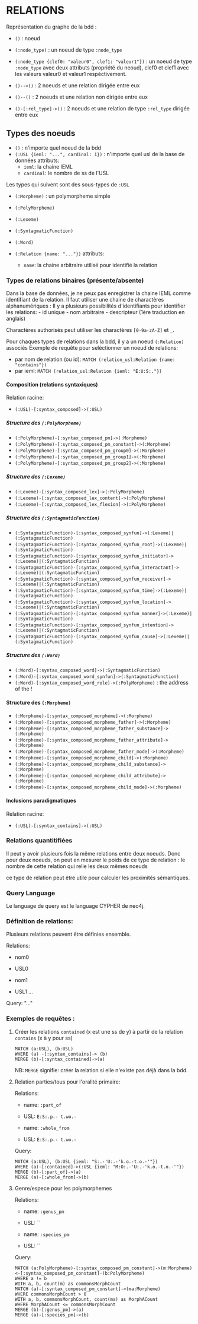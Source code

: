 # RELATIONS

Représentation du graphe de la bdd :
 - `()` : noeud
 - `(:node_type)` : un noeud de type `:node_type`
 - `(:node_type {clef0: "valeur0", clef1: "valeur1"})` : un noeud de type `:node_type` avec deux attributs (propriété du neoud), clef0 et clef1 avec les valeurs valeur0 et valeur1 respéctivement.

 - `()-->()` : 2 noeuds et une relation dirigée entre eux
 - `()--()` : 2 noeuds et une relation non dirigée entre eux
 - `()-[:rel_type]->()` : 2 noeuds et une relation de type `:rel_type` dirigée entre eux



## Types des noeuds


 - `()` : n'importe quel noeud de la bdd
 - `(:USL {ieml: "...", cardinal: 1})` : n'importe quel usl de la base de données
    attributs:
     - `ieml`: la chaine IEML
     - `cardinal`: le nombre de ss de l'USL
     
Les types qui suivent sont des sous-types de `:USL` 
 - `(:Morpheme)` : un polymorpheme simple
 - `(:PolyMorpheme)`
 - `(:Lexeme)`
 - `(:SyntagmaticFunction)`
 - `(:Word)`

- `(:Relation {name: "..."})` 
    attributs:
     - `name`: la chaine arbitraire utilisé pour identifié la relation


### Types de relations binaires (présente/absente)


Dans la base de données, je ne peux pas enregistrer la chaine IEML comme identifiant de la relation.
Il faut utiliser une chaine de charactères alphanumériques : 
Il y a plusieurs possibilités d'identifiants pour identifier les relations:
    - id unique
    - nom arbitraire 
    - descripteur (1ère traduction en anglais)

Charactères authorisés peut utiliser les charactères `[0-9a-zA-Z]` et `_`.

Pour chaques types de relations dans la bdd, il y a un noeud `(:Relation)` associés
Exemple de requête pour seléctionner un noeud de relations:
 - par nom de relation (ou id): `MATCH (relation_usl:Relation {name: "contains"})`
 - par ieml: `MATCH (relation_usl:Relation {ieml: "E:U:S:."})`



#### Composition (relations syntaxiques)
Relation racine:

- `(:USL)-[:syntax_composed]->(:USL)`

##### Structure des `(:PolyMorpheme)`
- `(:PolyMorpheme)-[:syntax_composed_pm]->(:Morpheme)`
- `(:PolyMorpheme)-[:syntax_composed_pm_constant]->(:Morpheme)`
- `(:PolyMorpheme)-[:syntax_composed_pm_group0]->(:Morpheme)`
- `(:PolyMorpheme)-[:syntax_composed_pm_group1]->(:Morpheme)`
- `(:PolyMorpheme)-[:syntax_composed_pm_group2]->(:Morpheme)`

##### Structure des `(:Lexeme)`
- `(:Lexeme)-[:syntax_composed_lex]->(:PolyMorpheme)`
- `(:Lexeme)-[:syntax_composed_lex_content]->(:PolyMorpheme)`
- `(:Lexeme)-[:syntax_composed_lex_flexion]->(:PolyMorpheme)`

##### Structure des `(:SyntagmaticFunction)`
- `(:SyntagmaticFunction)-[:syntax_composed_synfun]->(:Lexeme)|(:SyntagmaticFunction)`
- `(:SyntagmaticFunction)-[:syntax_composed_synfun_root]->(:Lexeme)|(:SyntagmaticFunction)`
- `(:SyntagmaticFunction)-[:syntax_composed_synfun_initiator]->(:Lexeme)|(:SyntagmaticFunction)`
- `(:SyntagmaticFunction)-[:syntax_composed_synfun_interactant]->(:Lexeme)|(:SyntagmaticFunction)`
- `(:SyntagmaticFunction)-[:syntax_composed_synfun_receiver]->(:Lexeme)|(:SyntagmaticFunction)`
- `(:SyntagmaticFunction)-[:syntax_composed_synfun_time]->(:Lexeme)|(:SyntagmaticFunction)`
- `(:SyntagmaticFunction)-[:syntax_composed_synfun_location]->(:Lexeme)|(:SyntagmaticFunction)`
- `(:SyntagmaticFunction)-[:syntax_composed_synfun_manner]->(:Lexeme)|(:SyntagmaticFunction)`
- `(:SyntagmaticFunction)-[:syntax_composed_synfun_intention]->(:Lexeme)|(:SyntagmaticFunction)`
- `(:SyntagmaticFunction)-[:syntax_composed_synfun_cause]->(:Lexeme)|(:SyntagmaticFunction)`

##### Structure des `(:Word)`
- `(:Word)-[:syntax_composed_word]->(:SyntagmaticFunction)`
- `(:Word)-[:syntax_composed_word_synfun]->(:SyntagmaticFunction)`
- `(:Word)-[:syntax_composed_word_role]->(:PolyMorpheme)` : the address of the !

#### Structure des `(:Morpheme)`

- `(:Morpheme)-[:syntax_composed_morpheme]->(:Morpheme)`
- `(:Morpheme)-[:syntax_composed_morpheme_father]->(:Morpheme)`
- `(:Morpheme)-[:syntax_composed_morpheme_father_substance]->(:Morpheme)`
- `(:Morpheme)-[:syntax_composed_morpheme_father_attribute]->(:Morpheme)`
- `(:Morpheme)-[:syntax_composed_morpheme_father_mode]->(:Morpheme)`
- `(:Morpheme)-[:syntax_composed_morpheme_child]->(:Morpheme)`
- `(:Morpheme)-[:syntax_composed_morpheme_child_substance]->(:Morpheme)`
- `(:Morpheme)-[:syntax_composed_morpheme_child_attribute]->(:Morpheme)`
- `(:Morpheme)-[:syntax_composed_morpheme_child_mode]->(:Morpheme)`


#### Inclusions paradigmatiques

Relation racine:

 - `(:USL)-[:syntax_contains]->(:USL)`
 
 



### Relations quantitifiées
Il peut y avoir plusieurs fois la même relations entre deux noeuds.
Donc pour deux noeuds, on peut en mesurer le poids de ce type de relation : le nombre de cette relation qui relie les deux mêmes noeuds

ce type de relation peut être utile pour calculer les proximités sémantiques.


### Query Language

Le language de query est le language CYPHER de neo4j.


### Définition de relations:
Plusieurs relations peuvent être définies ensemble.

 Relations:
  - nom0
  - USL0
  
  - nom1
  - USL1 
  ...
  
  Query: "..." 



### Exemples de requêtes :

 1) Créer les relations `contained` (x est une ss de y) à partir de la relation `contains` (x à y pour ss)
 
    ```
    MATCH (a:USL), (b:USL)
    WHERE (a) -[:syntax_contains]-> (b)
    MERGE (b)-[:syntax_contained]->(a)  
      ```

    NB: `MERGE` signifie: créer la relation si elle n'existe pas déjà dans la bdd.
 2) Relation parties/tous pour l'oralité primaire:
    
    Relations:
     - name: `:part_of`
     - USL: `E:S:.p.- t.wo.-`
     
     - name: `:whole_from`
     - USL: `E:S:.p.- t.wo.-`
     
    Query:
    ```
    MATCH (a:USL), (b:USL {ieml: "S:.-'U:.-'k.o.-t.o.-'"})
    WHERE (a)-[:contained]->(:USL {ieml: "M:O:.-'U:.-'k.o.-t.o.-'"})
    MERGE (b)-[:part_of]->(a)
    MERGE (a)-[:whole_from]->(b)
    ```
 3) Genre/espece pour les polymorphemes
 
    Relations:
     - name: `:genus_pm`
     - USL: ``
     
     - name: `:species_pm`
     - USL: ``  
   
    Query:
    
    ```
    MATCH (a:PolyMorpheme)-[:syntax_composed_pm_constant]->(m:Morpheme)<-[:syntax_composed_pm_constant]-(b:PolyMorpheme)
    WHERE a != b
    WITH a, b, count(m) as commonsMorphCount
    MATCH (a)-[:syntax_composed_pm_constant]->(ma:Morpheme)
    WHERE commonsMorphCount > 0
    WITH a, b, commonsMorphCount, count(ma) as MorphACount
    WHERE MorphACount <= commonsMorphCount
    MERGE (b)-[:genus_pm]->(a)
    MERGE (a)-[:species_pm]->(b)
   ```
